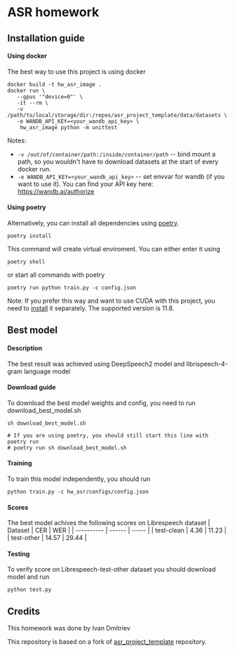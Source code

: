 # ASR homework

## Installation guide

#### Using docker
The best way to use this project is using docker

```shell 
docker build -t hw_asr_image . 
docker run \
   --gpus '"device=0"' \
   -it --rm \
   -v /path/to/local/storage/dir:/repos/asr_project_template/data/datasets \
   -e WANDB_API_KEY=<your_wandb_api_key> \
	hw_asr_image python -m unittest 
```
Notes:

* `-v /out/of/container/path:/inside/container/path` -- bind mount a path, so you wouldn't have to download datasets at
  the start of every docker run.
* `-e WANDB_API_KEY=<your_wandb_api_key>` -- set envvar for wandb (if you want to use it). You can find your API key
  here: https://wandb.ai/authorize


#### Using poetry
Alternatively, you can install all dependencies using [poetry](https://python-poetry.org/). 
```shell 
poetry install
```
This command will create virtual enviroment. You can either enter it using
```shell 
poetry shell
```
or start all commands with poetry
```shell 
poetry run python train.py -c config.json
```

Note:
If you prefer this way and want to use CUDA with this project, you need to [install](https://developer.nvidia.com/cuda-11-8-0-download-archive) it separately. The supported version is 11.8.

## Best model
#### Description
The best result was achieved using DeepSpeech2 model and librispeech-4-gram language model

#### Download guide
To download the best model weights and config, you need to run download_best_model.sh
```shell 
sh download_best_model.sh

# If you are using poetry, you should still start this line with poetry run
# poetry run sh download_best_model.sh
```

#### Training
To train this model independently, you should run
```shell 
python train.py -c hw_asr/configs/config.json
```

#### Scores
The best model achives the following scores on Librespeech dataset
|  Dataset   |  CER   |  WER  |
| ---------- | ------ | ----- |
| test-clean |  4.36  | 11.23 |
| test-other |  14.57 | 29.44 |

#### Testing
To verify score on Librespeech-test-other dataset you should download model and run
```shell 
python test.py
```

## Credits
This homework was done by Ivan Dmitriev

This repository is based on a fork
of [asr_project_template](https://github.com/WrathOfGrapes/asr_project_template) repository.
